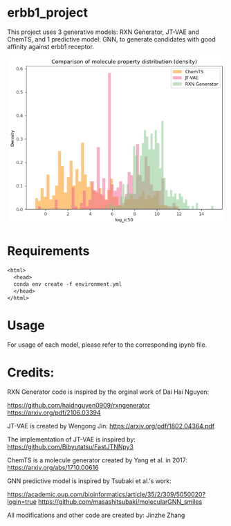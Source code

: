 # erbb1_project

This project uses 3 generative models: RXN Generator, JT-VAE and ChemTS, and 1 predictive model: GNN, to generate candidates with good affinity against erbb1 receptor.


![title](images/ic50_density.png)
# Requirements

    <html>
      <head>
      conda env create -f environment.yml
      </head>
    </html>


# Usage

For usage of each model, please refer to the corresponding ipynb file.

# Credits:

RXN Generator code is inspired by the orginal work of Dai Hai Nguyen:

https://github.com/haidnguyen0909/rxngenerator
https://arxiv.org/pdf/2106.03394

JT-VAE is created by Wengong Jin:
https://arxiv.org/pdf/1802.04364.pdf

The implementation of JT-VAE is inspired by:
https://github.com/Bibyutatsu/FastJTNNpy3


ChemTS is a molecule generator created by Yang et al. in 2017:
https://arxiv.org/abs/1710.00616


GNN predictive model is inspired by Tsubaki et al.'s work:

https://academic.oup.com/bioinformatics/article/35/2/309/5050020?login=true
https://github.com/masashitsubaki/molecularGNN_smiles

All modifications and other code are created by: Jinzhe Zhang
